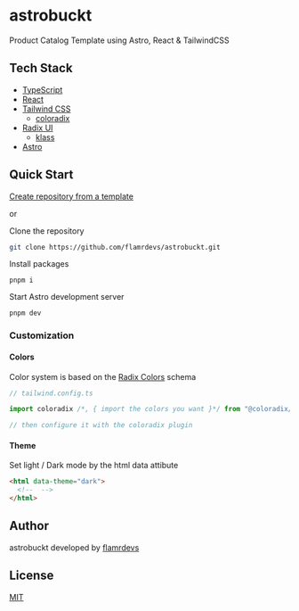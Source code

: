 # astrobuckt

Product Catalog Template using Astro, React & TailwindCSS

## Tech Stack

- [TypeScript](https://www.typescriptlang.org)
- [React](https://react.dev)
- [Tailwind CSS](https://tailwindcss.com)
  - [coloradix](https://github.com/coloradix/coloradix)
- [Radix UI](https://radix-ui.com)
  - [klass](https://github.com/flamrdevs/klass)
- [Astro](https://astro.build)

## Quick Start

[Create repository from a template](https://docs.github.com/en/repositories/creating-and-managing-repositories/creating-a-repository-from-a-template)

or

Clone the repository

```bash
git clone https://github.com/flamrdevs/astrobuckt.git
```

Install packages

```
pnpm i
```

Start Astro development server

```
pnpm dev
```

### Customization

#### Colors

Color system is based on the [Radix Colors](https://www.radix-ui.com/colors) schema

```typescript
// tailwind.config.ts

import coloradix /*, { import the colors you want }*/ from "@coloradix/tailwindcss";

// then configure it with the coloradix plugin
```

#### Theme

Set light / Dark mode by the html data attibute

```html
<html data-theme="dark">
  <!--  -->
</html>
```

## Author

astrobuckt developed by [flamrdevs](https://github.com/flamrdevs)

## License

[MIT](./LICENSE)
